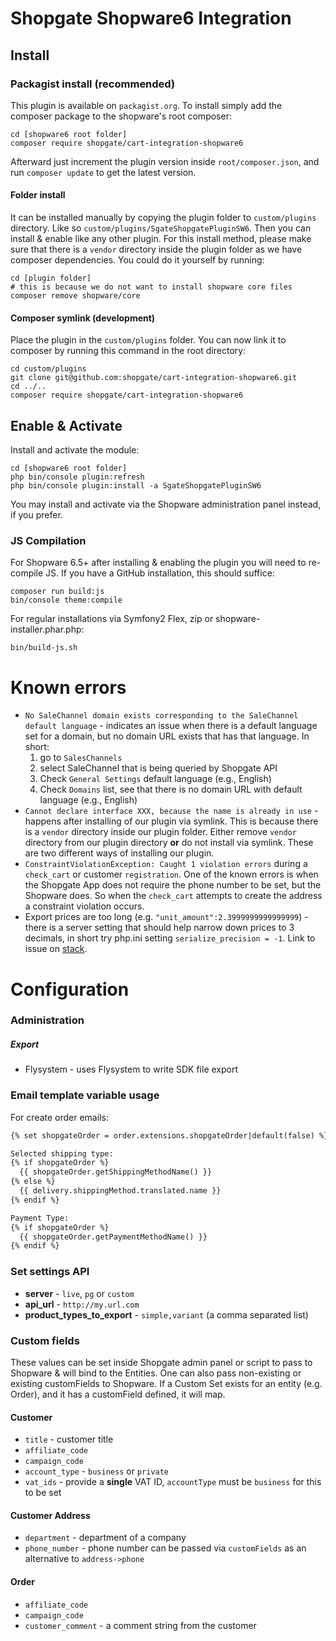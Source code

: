 # Shopgate Shopware6 Integration

## Install

### Packagist install (recommended)
This plugin is available on `packagist.org`. To install simply add the composer package to the shopware's root composer:

```shell
cd [shopware6 root folder]
composer require shopgate/cart-integration-shopware6
```

Afterward just increment the plugin version inside `root/composer.json`, and run `composer update` to get the latest
version.

#### Folder install

It can be installed manually by copying the plugin folder to `custom/plugins` directory. Like
so `custom/plugins/SgateShopgatePluginSW6`. Then you can install & enable like any other plugin. For this install method,
please make sure that there is a `vendor` directory inside the plugin folder as we have composer dependencies. You could
do it yourself by running:

```shell
cd [plugin folder]
# this is because we do not want to install shopware core files
composer remove shopware/core
```

#### Composer symlink (development)

Place the plugin in the `custom/plugins` folder. You can now link it to
composer by running this command in the root directory:

```shell
cd custom/plugins
git clone git@github.com:shopgate/cart-integration-shopware6.git
cd ../..
composer require shopgate/cart-integration-shopware6
```

## Enable & Activate

Install and activate the module:

```shell
cd [shopware6 root folder]
php bin/console plugin:refresh
php bin/console plugin:install -a SgateShopgatePluginSW6
```

You may install and activate via the Shopware administration panel instead, if you prefer.

### JS Compilation

For Shopware 6.5+ after installing & enabling the plugin you will need to re-compile JS.
If you have a GitHub installation, this should suffice:

```shell
composer run build:js
bin/console theme:compile
```

For regular installations via Symfony2 Flex, zip or shopware-installer.phar.php:
```shell
bin/build-js.sh
```

# Known errors

* `No SaleChannel domain exists corresponding to the SaleChannel default language` - indicates an issue when there is a
  default language set for a domain, but no domain URL exists that has that language. In short:
  1. go to `SalesChannels`
  2. select SaleChannel that is being queried by Shopgate API
  3. Check `General Settings` default language (e.g., English)
  4. Check `Domains` list, see that there is no domain URL with default language (e.g., English)
* `Cannot declare interface XXX, because the name is already in use` - happens after installing of our plugin via
  symlink. This is because there is a `vendor` directory inside our plugin folder. Either remove `vendor` directory from
  our plugin directory **or** do not install via symlink. These are two different ways of installing our plugin.
* `ConstraintViolationException: Caught 1 violation errors` during a `check_cart` or customer `registration`. One of the
  known errors is when the Shopgate App does not require the phone number to be set, but the Shopware does. So when the
  `check_cart` attempts to create the address a constraint violation occurs.
* Export prices are too long (e.g. `"unit_amount":2.3999999999999999`) - there is a server setting that should help 
  narrow down prices to 3 decimals, in short try php.ini setting `serialize_precision = -1`. Link to issue on 
  [stack](https://stackoverflow.com/questions/42981409/php7-1-json-encode-float-issue).

# Configuration

### Administration

##### Export

- Flysystem - uses Flysystem to write SDK file export

### Email template variable usage

For create order emails:

```html
{% set shopgateOrder = order.extensions.shopgateOrder|default(false) %}

Selected shipping type:
{% if shopgateOrder %}
  {{ shopgateOrder.getShippingMethodName() }}
{% else %}
  {{ delivery.shippingMethod.translated.name }}
{% endif %}

Payment Type:
{% if shopgateOrder %}
  {{ shopgateOrder.getPaymentMethodName() }}
{% endif %}
```

### Set settings API

- **server** - `live`, `pg` or `custom`
- **api_url** - `http://my.url.com`
- **product_types_to_export** - `simple,variant` (a comma separated list)

### Custom fields

These values can be set inside Shopgate admin panel or script to pass to Shopware & will bind to the Entities. One can
also pass non-existing or existing customFields to Shopware. If a Custom Set exists for an entity (e.g. Order), and it
has a customField defined, it will map.

#### Customer

- `title` - customer title
- `affiliate_code`
- `campaign_code`
- `account_type` - `business` or `private`
- `vat_ids` - provide a **single** VAT ID, `accountType` must be `business` for this to be set

#### Customer Address

- `department` - department of a company
- `phone_number` - phone number can be passed via `customFields` as an alternative to `address->phone`

#### Order

- `affiliate_code`
- `campaign_code`
- `customer_comment` - a comment string from the customer
